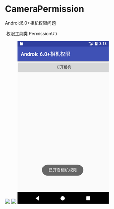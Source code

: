 # CameraPermission
Android6.0+相机权限问题

 权限工具类 PermissionUtil
 
 >>
 ![](https://github.com/leenc123/CameraPermission/blob/master/picture/(5EBP5MW%60CAG%7B5%7DZ%24%5D%60WL04.png))
 ![](https://github.com/leenc123/CameraPermission/blob/master/picture/G%40%40IRS%24GD%5BIK0XS~(9F_%5B1C.png))
 ![](https://github.com/leenc123/CameraPermission/blob/master/picture/%25%2406HBK~LGUWI%24248BBZ_KT.png)
 
 
 

